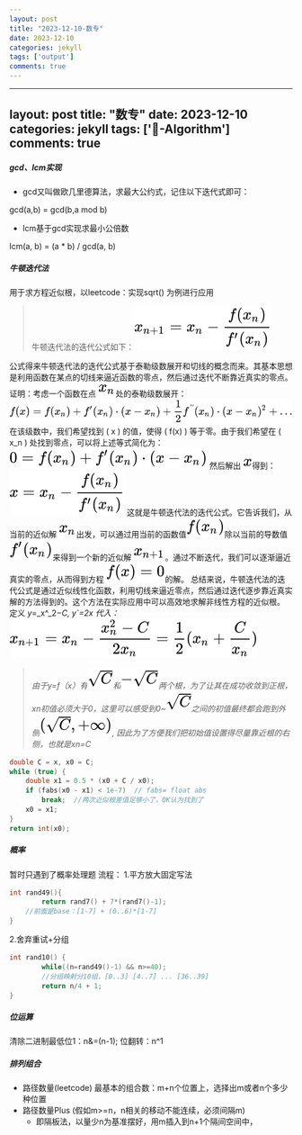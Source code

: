 ```yaml
---
layout: post
title: "2023-12-10-数专"
date: 2023-12-10
categories: jekyll
tags: ['output']
comments: true
---
```


---
layout: post
title: "数专"
date: 2023-12-10
categories: jekyll
tags: ['🥁-Algorithm']
comments: true
---

##### gcd、lcm实现
- gcd又叫做欧几里德算法，求最大公约式，记住以下迭代式即可：

gcd(a,b) = gcd(b,a mod b)

- lcm基于gcd实现求最小公倍数

lcm(a, b) = (a * b) / gcd(a, b)
##### 牛顿迭代法
用于求方程近似根，以leetcode：实现sqrt() 为例进行应用
> 牛顿迭代法的迭代公式如下：![](images/59b6f88168477a78266d1143a4f00951.svg)

公式得来牛顿迭代法的迭代公式基于泰勒级数展开和切线的概念而来。其基本思想是利用函数在某点的切线来逼近函数的零点，然后通过迭代不断靠近真实的零点。
证明：考虑一个函数在点 ![](images/45a5e6b13469d6b45de146cd727e525d.svg)处的泰勒级数展开：
![](images/e7ff6657f9719c29ecd8deca62ced384.svg)
在该级数中，我们希望找到 \( x \) 的值，使得 \( f(x) \) 等于零。由于我们希望在 \( x_n \) 处找到零点，可以将上述等式简化为：
![](images/2d3d056c879b34605913c72eb39e5bf2.svg)
然后解出 ![](images/712ecf7894348e92d8779c3ee87eeeb0.svg)得到：![](images/09b3966ea5d7cf43019d7c2baa7e874e.svg)
这就是牛顿迭代法的迭代公式。它告诉我们，从当前的近似解 ![](images/45a5e6b13469d6b45de146cd727e525d.svg)出发，可以通过用当前的函数值![](images/933e63c7574386607e8216c9f8380475.svg)除以当前的导数值![](images/d60a16efd53d04d97d558a21602952e9.svg)来得到一个新的近似解 ![](images/39d37abe873c552111e7efa07e33f317.svg)。通过不断迭代，我们可以逐渐逼近真实的零点，从而得到方程 ![](images/aaa39fc034e2088661274da33af8e56f.svg)的解。
总结来说，牛顿迭代法的迭代公式是通过近似线性化函数，利用切线来逼近零点，然后通过迭代逐步靠近真实解的方法得到的。这个方法在实际应用中可以高效地求解非线性方程的近似根。
定义 _y_=_x^_2−_C, y`=2x_
_代入：_![](images/b3a2ddd62fd8df681607feb952c8c194.svg)
> _由于y=f（x）有_![](images/e92e17422569d2407b9d004a0ab3246f.svg)_和_![](images/44bfecd9110b685533cc2688240243c7.svg)_两个根，为了让其在成功收敛到正根，xn初值必须大于0，这里可以感受到0~_![](images/e92e17422569d2407b9d004a0ab3246f.svg)_之间的初值最终都会跑到外侧_![](images/69fcc87cc15014ad9876c133727072dd.svg)_, 因此为了方便我们把初始值设置得尽量靠近根的右侧，也就是xn=C_

```cpp
double C = x, x0 = C;
while (true) {
    double x1 = 0.5 * (x0 + C / x0);
    if (fabs(x0 - x1) < 1e-7)  // fabs= float abs 
        break;	//两次近似根差值足够小了，OK认为找到了
    x0 = x1;
}
return int(x0);
```
##### 概率
暂时只遇到了概率处理题
流程：
1.平方放大固定写法
```cpp
int rand49(){
        return rand7() + 7*(rand7()-1);
    //前面是base：[1-7] + (0..6)*[1-7]
}
```
2.舍弃重试+分组
```cpp
int rand10() {
        while((n=rand49()-1) && n>=40);
        //分组映射分10组，[0..3] [4..7] ... [36..39]
        return n/4 + 1;
}
```
##### 位运算
清除二进制最低位1：n&=(n-1);
	位翻转：n^1
##### 排列组合

- 路径数量(leetcode) 最基本的组合数：m+n个位置上，选择出m或者n个多少种位置
- 路径数量Plus (假如m>=n，n相关的移动不能连续，必须间隔m)
   - 即隔板法，以量少n为基准摆好，用m插入到n+1个隔间空间中，
